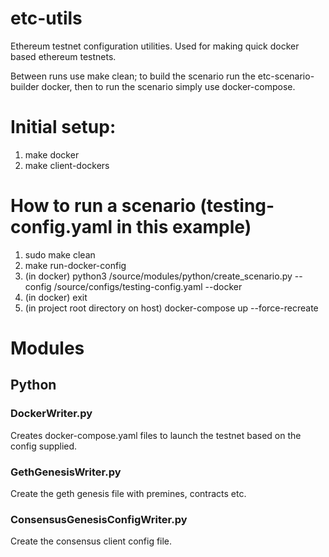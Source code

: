 # etc-utils
Ethereum testnet configuration utilities. Used for making quick docker based ethereum testnets.

Between runs use make clean; to build the scenario run the etc-scenario-builder docker, then to run the scenario simply use docker-compose.

# Initial setup:
1. make docker
2. make client-dockers

# How to run a scenario (testing-config.yaml in this example)
1. sudo make clean
2. make run-docker-config
3. (in docker) python3 /source/modules/python/create\_scenario.py --config /source/configs/testing-config.yaml --docker
4. (in docker) exit
5. (in project root directory on host) docker-compose up --force-recreate


# Modules
## Python
### DockerWriter.py
Creates docker-compose.yaml files to launch the testnet based on the config supplied.
### GethGenesisWriter.py
Create the geth genesis file with premines, contracts etc. 
### ConsensusGenesisConfigWriter.py
Create the consensus client config file.
